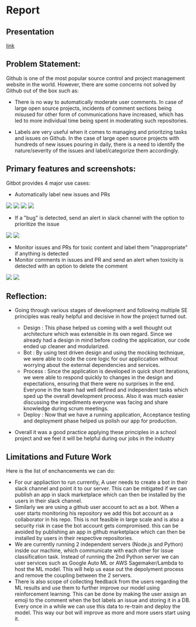 # Report

## Presentation 
[link](https://www.youtube.com/watch?v=yi6T-52R5bE&feature=youtu.be)

## Problem Statement:

Github is one of the most popular source control and project management website in the world. However, there are some concerns not solved by Github out of the box such as:

* There is no way to automatically moderate user comments. In case of large open source projects, incidents of comment sections being misused for other form of communications have increased, which has led to more individual time being spent in moderating such repositories.

* Labels are very useful when it comes to managing and prioritzing tasks and issues on Github. In the case of large open source projects with hundreds of new issues pouring in daily, there is a need to identify the nature/severity of the issues and label/categorize them accordingly.

## Primary features and screenshots:

Gitbot provides 4 major use cases:
* Automatically label new issues and PRs 

![](https://github.ncsu.edu/csc510-fall2019/CSC510-24/blob/master/images/question.png)
![](https://github.ncsu.edu/csc510-fall2019/CSC510-24/blob/master/images/bug.png)
![](https://github.ncsu.edu/csc510-fall2019/CSC510-24/blob/master/images/feature_request.png)
![](https://github.ncsu.edu/csc510-fall2019/CSC510-24/blob/master/images/pr_label.png)

* If a "bug" is detected, send an alert in slack channel with the option to prioritize the issue

![](https://github.ncsu.edu/csc510-fall2019/CSC510-24/blob/master/images/slack_bug.png)
![](https://github.ncsu.edu/csc510-fall2019/CSC510-24/blob/master/images/slack_bug_prio.png)

* Monitor issues and PRs for toxic content and label them "inappropriate" if anything is detected
* Monitor comments in issues and PR and send an alert when toxicity is detected with an option to delete the comment

![](https://github.ncsu.edu/csc510-fall2019/CSC510-24/blob/master/images/slack_toxic_comment.png)
![](https://github.ncsu.edu/csc510-fall2019/CSC510-24/blob/master/images/slack_toxic_delete.png)

## Reflection:

- Going through various stages of development and following multiple SE principles was really helpful and decisive in how the project turned out.
  - Design : This phase helped us coming with a well thought out architecture which was extensible in its own regard. Since we already had a design in mind before coding the application, our code ended up cleaner and modularized.
  - Bot : By using test driven design and using the mocking technique, we were able to code the core logic for our appliccation without worrying about the external dependencies and services.
  - Process :  Since the application is developed in quick short iterations, we were able to respond quickly to changes in the design and expectations, ensuring that there were no surprises in the end. Everyone in the team had well defined and independent tasks which sped up the overall development process. Also it was much easier discussing the impediments everyone was facing and share knowledge during scrum meetings.
  - Deploy : Now that we have a running application, Acceptance testing and deployment phase helped us polish our app for production. 
 
- Overall it was a good practice applying these principles in a school project and we feel it will be helpful during our jobs in the industry
 

## Limitations and Future Work

Here is the list of enchancements we can do:

- For our appliaction to run currently, A user needs to create a bot in their slack channel and point it to our server. This can be mitigated if we can publish an app in slack marketplace which can then be installed by the users in their slack channel.
- Similarly we are using a github user account to act as a bot. When a user starts monitoring his repository we add this bot account as a collaborator in his repo. This is not feasible in large scale and is also a security risk in case the bot account gets compromised. this can be avoided by publishing an app in github marketplace which can then be installed by users in their respective repositories.
- We are currently running 2 independent servers (Node.js and Python) inside our machine, which communicate with each other for issue classification task. Instead of running the 2nd Python server we can user services such as Google Auto ML or AWS Sagemaker/Lambda to host the ML model. This will help us ease out the depolyment process and remove the coupling between the 2 servers.
- There is also scope of collecting feedback from the users regarding the ML results and use them to further improve our model using reinforcement learning. This can be done by making the user assign an emoji to the comment when the bot labels an issue and storing it in a DB. Every once in a while we can use this data to re-train and deploy the model. This way our bot will improve as more and more users start using it.
